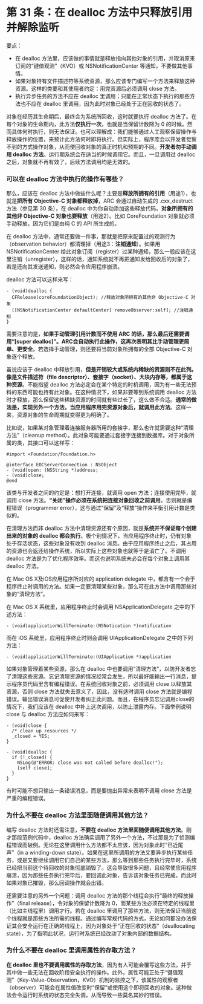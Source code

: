 # 第 31 条：在 dealloc 方法中只释放引用并解除监听

要点：

* 在 dealloc 方法里，应该做的事情就是释放指向其他对象的引用，并取消原来订阅的“键值观测”（KVO）或 NSNotificationCenter 等通知，不要做其他事情。
* 如果对象持有文件描述符等系统资源，那么应该专门编写一个方法来释放这种资源。这样的类要和其使用者约定：用完资源后必须调用 close 方法。
* 执行异步任务的方法不应在 dealloc 里调用；只能在正常状态下执行的那些方法也不应在 dealloc 里调用，因为此时对象已经处于正在回收的状态了。

对象在经历其生命期后，最终会为系统所回收，这时就要执行 dealloc 方法了。在每个对象的生命期内，此方法**仅执行一次**，也就是当保留计数降为 0 的时候。然而具体何时执行，则无法保证。也可以理解成：我们能够通过人工观察保留操作与释放操作的位置，来预计此方法何时即将执行。但实际上，程序库会以开发者觉察不到的方式操作对象，从而使回收对象的真正时机和预期的不同。**开发者勿手动调用 dealloc 方法**。运行期系统会在适当的时候调用它。而且，一旦调用过 dealloc 之后，对象就不再有效了，后续方法调用均是无效的。

### 可以在 dealloc 方法中执行的操作有哪些？

那么，应该在 dealloc 方法中做些什么呢？主要是**释放所拥有的引用**（用途1），也就是**把所有 Objective-C 对象都释放掉**，ARC 会通过自动生成的 .cxx_destruct 方法（参见第 30 条），在 dealloc 中为你自动添加这些释放代码。**对象所拥有的其他非 Objective-C 对象也要释放**（用途2）。比如 CoreFoundation 对象就必须手动释放，因为它们是由纯 C 的 API 所生成的。

在 dealloc 方法中，通常还要做一件事，那就是把原来配置过的观测行为（observation behavior）都清理掉（用途3：**注销通知**）。如果用 NSNotificationCenter 给此对象订阅（register）过某种通知，那么一般应该在这里注销（unregister），这样的话，通知系统就不再把通知发给回收后的对象了，若是还向其发送通知，则必然会令应用程序崩溃。

dealloc 方法可以这样来写：

```
- (void)dealloc {
  CFRelease(coreFoundationObject); //释放对象所拥有的其他非 Objective-C 对象
  [[NSNotificationCenter defaultCenter] removeObserver:self]; //注销通知
}
```

需要注意的是，**如果手动管理引用计数而不使用 ARC 的话，那么最后还需要调用“[super dealloc]”。ARC会自动执行此操作，这再次表明其比手动管理更简单、更安全**。若选择手动管理，则还要将当前对象所拥有的全部 Objective-C 对象逐个释放。

虽说应该于 dealloc 中释放引用，**但是开销较大或系统内稀缺的资源则不在此列。像是文件描述符（file descriptor）、套接字（socket）、大块内存等，都属于这种资源**。不能指望 dealloc 方法必定会在某个特定的时机调用，因为有一些无法预料的东西可能也持有此对象。在这种情况下，如果非要等到系统调用 dealloc 方法时才释放，那么保留这些稀缺资源的时间就有些过长了，这么做不合适。**通常的做法是，实现另外一个方法，当应用程序用完资源对象后，就调用此方法**。这样一来，资源对象的生命周期就变得更为明确了。

比如说，如果某对象管理着连接服务器所用的套接字，那么也许就需要这种“清理方法”（cleanup method）。此对象可能要通过套接字连接到数据库。对于对象所属的类，其接口可以这样写：

```
#import <Foundation/Foundation.h>

@interface EOCServerConnection : NSObject
- (void)open: (NSString *)address;
- (void)close;
@end
```

该类与开发者之间的约定是：想打开连接，就调用 open 方法；连接使用完毕，就调用 close 方法。**“关闭”操作必须在系统把连接对象回收之前调用**，否则就是编程错误（programmer error），这与通过“保留”及“释放”操作来平衡引用计数是类似的。

在清理方法而非 dealloc 方法中清理资源还有个原因，就是**系统并不保证每个创建出来的对象的 dealloc 都会执行**。极个别情况下，当应用程序终止时，仍有对象处于存活状态，这些对象没有收到 dealloc 消息。由于应用程序终止之后，其占用的资源也会返还给操作系统，所以实际上这些对象也就等于是消亡了。不调用 dealloc 方法是为了优化程序效率。而这也说明系统未必会在每个对象上调用其 dealloc 方法。

在 Mac OS X及iOS应用程序所对应的 application delegate 中，都含有一个会于程序终止时调用的方法。如果一定要清理某些对象，那么可在此方法中调用那些对象的“清理方法”。

在 Mac OS X 系统里，应用程序终止时会调用 NSApplicationDelegate 之中的下述方法：

```
- (void)applicationWillTerminate:(NSNotication *)notification
```

而在 iOS 系统里，应用程序终止时则会调用 UIApplicationDelegate 之中的下列方法：

```
- (void)applicationWillTerminate:(UIApplication *)application
```

如果对象管理着某些资源，那么在 dealloc 中也要调用“清理方法”，以防开发者忘了清理这些资源。忘记清理资源的情况经常会发生，所以最好能输出一行消息，提示程序员代码里含有编程错误。在系统回收对象之前，必须调用 close 以释放其资源，否则 close 方法就失去意义了，因此，没有适时调用 close 方法就是编程错误。输出错误消息可促使开发者纠正此问题。而且，在程序员忘记调用close的情况下，我们应该在 dealloc 中补上这次调用，以防止泄露内存。下面举例说明 close 与 dealloc 方法应如何来写：

```
- (void)close {
  /* clean up resources */
  _closed = YES;
}

- (void)dealloc {
  if (!_closed) {
    NSLog(@"ERROR: close was not called before dealloc!");
    [self close];
  }
}
```

有时可能不想只输出一条错误消息，而是要抛出异常来表明不调用 close 方法是严重的编程错误。

### 为什么不要在 dealloc 方法里面随便调用其他方法？

编写 dealloc 方法时还需注意，**不要在 dealloc 方法里面随便调用其他方法**。刚才那段范例代码中，dealloc 方法确实调用了另外一个方法，不过那是为了侦测编程错误而破例。无论在这里调用什么方法都不太应该，因为对象此时“已近尾声”（in a winding-down state）。如果在这里所调用的方法又要异步执行某些任务，或是又要继续调用它们自己的某些方法，那么等到那些任务执行完毕时，系统已经把当前这个待回收的对象彻底销毁了。这会导致很多问题，且经常使应用程序崩溃，因为那些任务执行完毕后，要回调此对象，告诉该对象任务已完成，而此时如果对象已摧毁，那么回调操作就会出错。

还需要注意的另外一个问题：调用 dealloc 方法的那个线程会执行“最终的释放操作”（final release），令对象的保留计数降为 0，而某些方法必须在特定的线程里（比如主线程里）调用才行。若在 dealloc 里调用了那些方法，则无法保证当前这个线程就是那些方法所需的线程。通过编写常规代码的方式，无论如何都没办法保证其会安全运行在正确的线程上，因为对象处于“正在回收的状态”（deallocating state），为了指明此状况，运行时系统已经改动了对象内部的数据结构。

### 为什么不要在 dealloc 里调用属性的存取方法？

**在 dealloc 里也不要调用属性的存取方法**，因为有人可能会覆写这些方法，并于其中做一些无法在回收阶段安全执行的操作。此外，属性可能正处于“键值观测”（Key-Value-Observation，KVO）机制的监控之下，该属性的观察者（observer）可能会在属性值改变时“保留”或使用这个即将回收的对象。这种做法会令运行时系统的状态完全失调，从而导致一些莫名其妙的错误。






